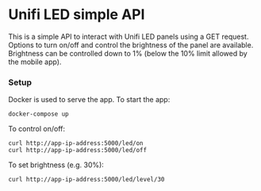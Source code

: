 # Unifi LED simple API

This is a simple API to interact with Unifi LED panels using a GET request.  Options to turn on/off and control the brightness of the panel are available.  Brightness can be controlled down to 1% (below the 10% limit allowed by the mobile app).

### Setup

Docker is used to serve the app.  To start the app:

```
docker-compose up
```

To control on/off:
```
curl http://app-ip-address:5000/led/on
curl http://app-ip-address:5000/led/off
```

To set brightness (e.g. 30%):
```
curl http://app-ip-address:5000/led/level/30
```

